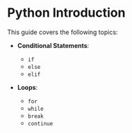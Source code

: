 # Python Introduction

This guide covers the following topics:

- **Conditional Statements**:
  - `if`
  - `else`
  - `elif`

- **Loops**:
  - `for`
  - `while`
  - `break`
  - `continue`
    
